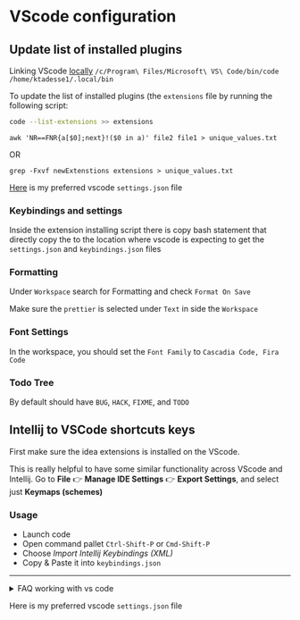 # VScode configuration

## Update list of installed plugins

Linking VScode [locally](https://stackoverflow.com/questions/57868950/wsl2-terminal-does-not-recognize-visual-studio-code)
`/c/Program\ Files/Microsoft\ VS\ Code/bin/code /home/ktadesse1/.local/bin`

To update the list of installed plugins (the `extensions` file by running the following script:

```bash
code --list-extensions >> extensions
```

```
awk 'NR==FNR{a[$0];next}!($0 in a)' file2 file1 > unique_values.txt
```

OR

```
grep -Fxvf newExtenstions extensions > unique_values.txt
```

[Here](/vscode/settings.json) is my preferred vscode `settings.json` file

### Keybindings and settings

Inside the extension installing script there is copy bash statement that directly copy the
to the location where vscode is expecting to get the `settings.json` and `keybindings.json` files

### Formatting

Under `Workspace` search for Formatting and check `Format On Save`

Make sure the `prettier` is selected under `Text` in side the `Workspace`

### Font Settings

In the workspace, you should set the `Font Family` to `Cascadia Code, Fira Code`

### Todo Tree

By default should have `BUG`, `HACK`, `FIXME`, and `TODO`

## Intellij to VSCode shortcuts keys

First make sure the idea extensions is installed on the VScode.

This is really helpful to have some similar functionality across VScode and Intellij. Go to **File** :point_right: **Manage IDE Settings** :point_right: **Export Settings**, and select just **Keymaps (schemes)**

### Usage

- Launch code
- Open command pallet `Ctrl-Shift-P` or `Cmd-Shift-P`
- Choose _Import Intellij Keybindings (XML)_
- Copy & Paste it into `keybindings.json`

---

<details>

<summary> FAQ working with vs code </summary>

- `code .` is not openning on `wsl`

- ANS: Linking VScode [locally](https://stackoverflow.com/questions/57868950/wsl2-terminal-does-not-recognize-visual-studio-code)

</details>

Here is my preferred vscode `settings.json` file
